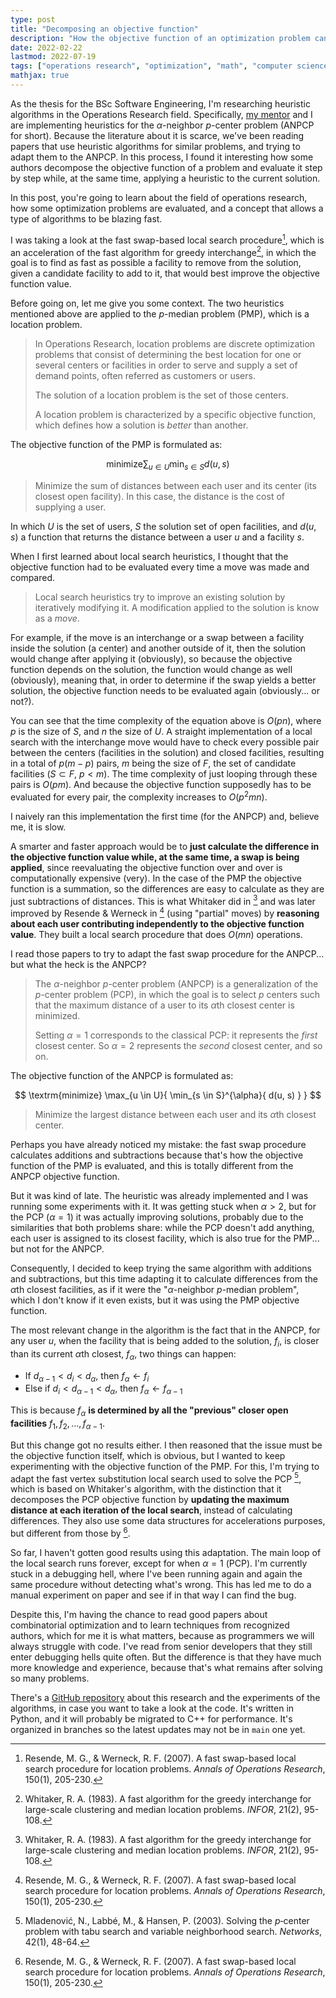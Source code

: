 ```yaml
---
type: post
title: "Decomposing an objective function"
description: "How the objective function of an optimization problem can be evaluated step by step."
date: 2022-02-22
lastmod: 2022-07-19
tags: ["operations research", "optimization", "math", "computer science", "algorithms", "thesis"]
mathjax: true
---
```


As the thesis for the BSc Software Engineering, I'm researching heuristic algorithms in the Operations Research field.
Specifically, [my mentor](http://yalma.fime.uanl.mx/~roger/work/index.html) and I are implementing heuristics for the $\alpha$-neighbor $p$-center problem (ANPCP for short).
Because the literature about it is scarce, we've been reading papers that use heuristic algorithms for similar problems, and trying to adapt them to the ANPCP.
In this process, I found it interesting how some authors decompose the objective function of a problem and evaluate it step by step while, at the same time, applying a heuristic to the current solution.

In this post, you're going to learn about the field of operations research, how some optimization problems are evaluated, and a concept that allows a type of algorithms to be blazing fast.

I was taking a look at the fast swap-based local search procedure[^1], which is an acceleration of the fast algorithm for greedy interchange[^2], in which the goal is to find as fast as possible a facility to remove from the solution, given a candidate facility to add to it, that would best improve the objective function value.

Before going on, let me give you some context.
The two heuristics mentioned above are applied to the $p$-median problem (PMP), which is a location problem.

> In Operations Research, location problems are discrete optimization problems that consist of determining the best location for one or several centers or facilities in order to serve and supply a set of demand points, often referred as customers or users.
> 
> The solution of a location problem is the set of those centers.
> 
> A location problem is characterized by a specific objective function, which defines how a solution is *better* than another.

The objective function of the PMP is formulated as:

$$
\textrm{minimize}
\sum_{u \in U}{
    \min_{s \in S}{
        d(u, s)
    }
}
$$

> Minimize the sum of distances between each user and its center (its closest open facility). In this case, the distance is the cost of supplying a user.

In which $U$ is the set of users, $S$ the solution set of open facilities, and $d(u, s)$ a function that returns the distance between a user $u$ and a facility $s$.

When I first learned about local search heuristics, I thought that the objective function had to be evaluated every time a move was made and compared.

> Local search heuristics try to improve an existing solution by iteratively modifying it. A modification applied to the solution is know as a *move*.

For example, if the move is an interchange or a swap between a facility inside the solution (a center) and another outside of it, then the solution would change after applying it (obviously), so because the objective function depends on the solution, the function would change as well (obviously), meaning that, in order to determine if the swap yields a better solution, the objective function needs to be evaluated again (obviously... or not?).

You can see that the time complexity of the equation above is $O(pn)$, where $p$ is the size of $S$, and $n$ the size of $U$.
A straight implementation of a local search with the interchange move would have to check every possible pair between the centers (facilities in the solution) and closed facilities, resulting in a total of $p(m - p)$ pairs, $m$ being the size of $F$, the set of candidate facilities ($S \subset F$, $p < m$).
The time complexity of just looping through these pairs is $O(pm)$.
And because the objective function supposedly has to be evaluated for every pair, the complexity increases to $O(p^2mn)$.

I naively ran this implementation the first time (for the ANPCP) and, believe me, it is slow.

A smarter and faster approach would be to **just calculate the difference in the objective function value while, at the same time, a swap is being applied**, since reevaluating the objective function over and over is computationally expensive (very).
In the case of the PMP the objective function is a summation, so the differences are easy to calculate as they are just subtractions of distances.
This is what Whitaker did in [^2] and was later improved by Resende & Werneck in [^1] (using "partial" moves) by **reasoning about each user contributing independently to the objective function value**.
They built a local search procedure that does $O(mn)$ operations.

I read those papers to try to adapt the fast swap procedure for the ANPCP... but what the heck is the ANPCP?

> The $\alpha$-neighbor $p$-center problem (ANPCP) is a generalization of the $p$-center problem (PCP), in which the goal is to select $p$ centers such that the maximum distance of a user to its $\alpha$th closest center is minimized.
>
> Setting $\alpha = 1$ corresponds to the classical PCP: it represents the *first* closest center. So $\alpha = 2$ represents the *second* closest center, and so on.

The objective function of the ANPCP is formulated as:

$$
\textrm{minimize}
\max_{u \in U}{
    \min_{s \in S}^{\alpha}{
        d(u, s)
    }
}
$$

> Minimize the largest distance between each user and its $\alpha$th closest center.

Perhaps you have already noticed my mistake: the fast swap procedure calculates additions and subtractions because that's how the objective function of the PMP is evaluated, and this is totally different from the ANPCP objective function.

But it was kind of late. The heuristic was already implemented and I was running some experiments with it.
It was getting stuck when $\alpha > 2$, but for the PCP ($\alpha = 1$) it was actually improving solutions, probably due to the similarities that both problems share:
while the PCP doesn't add anything, each user is assigned to its closest facility, which is also true for the PMP... but not for the ANPCP.

Consequently, I decided to keep trying the same algorithm with additions and subtractions, but this time adapting it to calculate differences from the $\alpha$th closest facilities, as if it were the "$\alpha$-neighbor $p$-median problem", which I don't know if it even exists, but it was using the PMP objective function.

The most relevant change in the algorithm is the fact that in the ANPCP, for any user $u$, when the facility that is being added to the solution, $f_i$, is closer than its current $\alpha$th closest, $f_\alpha$, two things can happen:

- $\textrm{If } d_{\alpha - 1} < d_i < d_\alpha \textrm{, then } f_\alpha \leftarrow f_i$
- $\textrm{Else if } d_i < d_{\alpha - 1} < d_\alpha \textrm{, then } f_\alpha \leftarrow f_{\alpha - 1}$

This is because $f_\alpha$  **is determined by all the "previous" closer open facilities**  $f_1, f_2, \dots, f_{\alpha - 1}$.

But this change got no results either. I then reasoned that the issue must be the objective function itself, which is obvious, but I wanted to keep experimenting with the objective function of the PMP.
For this, I'm trying to adapt the fast vertex substitution local search used to solve the PCP [^3], which is based on Whitaker's algorithm, with the distinction that it decomposes the PCP objective function by **updating the maximum distance at each iteration of the local search**, instead of calculating differences.
They also use some data structures for accelerations purposes, but different from those by [^1].

So far, I haven't gotten good results using this adaptation.
The main loop of the local search runs forever, except for when $\alpha = 1$ (PCP).
I'm currently stuck in a debugging hell, where I've been running again and again the same procedure without detecting what's wrong.
This has led me to do a manual experiment on paper and see if in that way I can find the bug.

Despite this, I'm having the chance to read good papers about combinatorial optimization and to learn techniques from recognized authors, which for me it is what matters, because as programmers we will always struggle with code.
I've read from senior developers that they still enter debugging hells quite often.
But the difference is that they have much more knowledge and experience, because that's what remains after solving so many problems.

There's a [GitHub repository](https://github.com/netotz/alpha-neighbor-p-center-problem) about this research and the experiments of the algorithms, in case you want to take a look at the code.
It's written in Python, and it will probably be migrated to C++ for performance.
It's organized in branches so the latest updates may not be in `main` one yet.

[^1]: Resende, M. G., & Werneck, R. F. (2007). A fast swap-based local search procedure for location problems. *Annals of Operations Research*, 150(1), 205-230.

[^2]: Whitaker, R. A. (1983). A fast algorithm for the greedy interchange for large-scale clustering and median location problems. *INFOR*, 21(2), 95-108.

[^3]: Mladenović, N., Labbé, M., & Hansen, P. (2003). Solving the $p$‐center problem with tabu search and variable neighborhood search. *Networks*, 42(1), 48-64.
